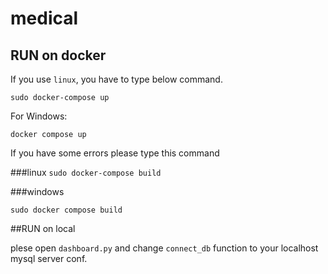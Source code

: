 # medical
## RUN on docker

If you use `linux`, you have to type below command.


`sudo docker-compose up`


For Windows:

`docker compose up`


If you have some errors please type this command

###linux
`sudo docker-compose build`

###windows

`sudo docker compose build`


##RUN on local

plese open `dashboard.py` and change `connect_db` function to your localhost mysql server conf.